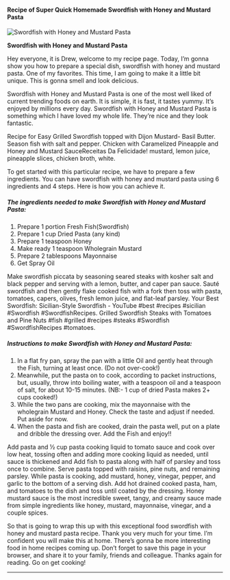             

#### Recipe of Super Quick Homemade Swordfish with Honey and Mustard Pasta

![Swordfish with Honey and Mustard Pasta](https://img-global.cpcdn.com/recipes/2104b032318d7e67/751x532cq70/swordfish-with-honey-and-mustard-pasta-recipe-main-photo.jpg)

**Swordfish with Honey and Mustard Pasta**

Hey everyone, it is Drew, welcome to my recipe page. Today, I’m gonna show you how to prepare a special dish, swordfish with honey and mustard pasta. One of my favorites. This time, I am going to make it a little bit unique. This is gonna smell and look delicious.

Swordfish with Honey and Mustard Pasta is one of the most well liked of current trending foods on earth. It is simple, it is fast, it tastes yummy. It’s enjoyed by millions every day. Swordfish with Honey and Mustard Pasta is something which I have loved my whole life. They’re nice and they look fantastic.

Recipe for Easy Grilled Swordfish topped with Dijon Mustard- Basil Butter. Season fish with salt and pepper. Chicken with Caramelized Pineapple and Honey and Mustard SauceReceitas Da Felicidade! mustard, lemon juice, pineapple slices, chicken broth, white.

To get started with this particular recipe, we have to prepare a few ingredients. You can have swordfish with honey and mustard pasta using 6 ingredients and 4 steps. Here is how you can achieve it.

##### The ingredients needed to make Swordfish with Honey and Mustard Pasta:

1.  Prepare 1 portion Fresh Fish(Swordfish)
2.  Prepare 1 cup Dried Pasta (any kind)
3.  Prepare 1 teaspoon Honey
4.  Make ready 1 teaspoon Wholegrain Mustard
5.  Prepare 2 tablespoons Mayonnaise
6.  Get Spray Oil

Make swordfish piccata by seasoning seared steaks with kosher salt and black pepper and serving with a lemon, butter, and caper pan sauce. Sauté swordfish and then gently flake cooked fish with a fork then toss with pasta, tomatoes, capers, olives, fresh lemon juice, and flat-leaf parsley. Your Best Swordfish: Sicilian-Style Swordfish - YouTube #best #recipes #sicilian #Swordfish #SwordfishRecipes. Grilled Swordfish Steaks with Tomatoes and Pine Nuts #fish #grilled #recipes #steaks #Swordfish #SwordfishRecipes #tomatoes.

##### Instructions to make Swordfish with Honey and Mustard Pasta:

1.  In a flat fry pan, spray the pan with a little Oil and gently heat through the Fish, turning at least once. (Do not over-cook!)
2.  Meanwhile, put the pasta on to cook, according to packet instructions, but, usually, throw into boiling water, with a teaspoon oil and a teaspoon of salt, for about 10-15 minutes. (NB:- 1 cup of dried Pasta makes 2+ cups cooked!)
3.  While the two pans are cooking, mix the mayonnaise with the wholegrain Mustard and Honey. Check the taste and adjust if needed. Put aside for now.
4.  When the pasta and fish are cooked, drain the pasta well, put on a plate and dribble the dressing over. Add the Fish and enjoy!!

Add pasta and ½ cup pasta cooking liquid to tomato sauce and cook over low heat, tossing often and adding more cooking liquid as needed, until sauce is thickened and Add fish to pasta along with half of parsley and toss once to combine. Serve pasta topped with raisins, pine nuts, and remaining parsley. While pasta is cooking, add mustard, honey, vinegar, pepper, and garlic to the bottom of a serving dish. Add hot drained cooked pasta, ham, and tomatoes to the dish and toss until coated by the dressing. Honey mustard sauce is the most incredible sweet, tangy, and creamy sauce made from simple ingredients like honey, mustard, mayonnaise, vinegar, and a couple spices.

So that is going to wrap this up with this exceptional food swordfish with honey and mustard pasta recipe. Thank you very much for your time. I’m confident you will make this at home. There’s gonna be more interesting food in home recipes coming up. Don’t forget to save this page in your browser, and share it to your family, friends and colleague. Thanks again for reading. Go on get cooking!

* * *